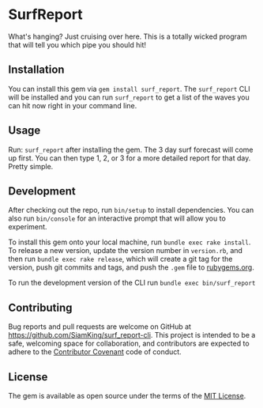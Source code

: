 # SurfReport

What's hanging?  Just cruising over here. This is a totally wicked program that will tell you which pipe you should hit!

## Installation


You can install this gem via `gem install surf_report`. The `surf_report` CLI will be installed and you can run `surf_report` to get a list of the waves you can hit now right in your command line.


## Usage

Run: `surf_report` after installing the gem.
The 3 day surf forecast will come up first.  You can then type 1, 2, or 3 for a more detailed report for that day. Pretty simple.  

## Development

After checking out the repo, run `bin/setup` to install dependencies. You can also run `bin/console` for an interactive prompt that will allow you to experiment.

To install this gem onto your local machine, run `bundle exec rake install`. To release a new version, update the version number in `version.rb`, and then run `bundle exec rake release`, which will create a git tag for the version, push git commits and tags, and push the `.gem` file to [rubygems.org](https://rubygems.org).

To run the development version of the CLI run `bundle exec bin/surf_report`

## Contributing

Bug reports and pull requests are welcome on GitHub at https://github.com/SiamKing/surf_report-cli. This project is intended to be a safe, welcoming space for collaboration, and contributors are expected to adhere to the [Contributor Covenant](http://contributor-covenant.org) code of conduct.


## License

The gem is available as open source under the terms of the [MIT License](http://opensource.org/licenses/MIT).
